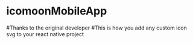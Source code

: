 # icomoonMobileApp

#Thanks to the original developer
#This is how you add any custom icon svg to your react native project
